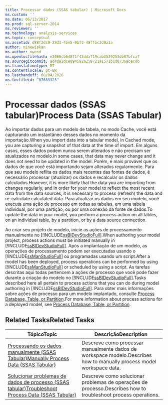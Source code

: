 ```yaml
---
title: Processar dados (SSAS tabular) | Microsoft Docs
ms.custom: ''
ms.date: 06/13/2017
ms.prod: sql-server-2014
ms.reviewer: ''
ms.technology: analysis-services
ms.topic: conceptual
ms.assetid: d88f2dc9-2933-4be5-9bf3-48ffbc2d0a1a
author: minewiskan
ms.author: owend
ms.openlocfilehash: e2066cb6d871f43dda719cab3539253db97bfca7
ms.sourcegitcommit: ad4d92dce894592a259721a1571b1d8736abacdb
ms.translationtype: MT
ms.contentlocale: pt-BR
ms.lasthandoff: 08/04/2020
ms.locfileid: "87685325"
---
```

# <a name="process-data-ssas-tabular"></a><span data-ttu-id="6d39b-102">Processar dados (SSAS tabular)</span><span class="sxs-lookup"><span data-stu-id="6d39b-102">Process Data (SSAS Tabular)</span></span>
  <span data-ttu-id="6d39b-103">Ao importar dados para um modelo de tabela, no modo Cache, você está capturando um instantâneo desses dados no momento da importação.</span><span class="sxs-lookup"><span data-stu-id="6d39b-103">When you import data into a tabular model, in Cached mode, you are capturing a snapshot of that data at the time of import.</span></span> <span data-ttu-id="6d39b-104">Em alguns casos, esses dados podem nunca serem alterados e não precisam ser atualizados no modelo.</span><span class="sxs-lookup"><span data-stu-id="6d39b-104">In some cases, that data may never change and it does not need to be updated in the model.</span></span> <span data-ttu-id="6d39b-105">Porém, é mais provável que os dados de que você está importando sejam alterados regularmente. Para que seu modelo reflita os dados mais recentes das fontes de dados, é necessário processar (atualizar) os dados e recalcular os dados calculados.</span><span class="sxs-lookup"><span data-stu-id="6d39b-105">However, it is more likely that the data you are importing from changes regularly, and in order for your model to reflect the most recent data from the data sources, it is necessary to process (refresh) the data and re-calculate calculated data.</span></span> <span data-ttu-id="6d39b-106">Para atualizar os dados em seu modelo, você executa uma ação de processo em todas as tabelas, em uma tabela individual, por uma partição, ou por uma conexão da fonte de dados.</span><span class="sxs-lookup"><span data-stu-id="6d39b-106">To update the data in your model, you perform a process action on all tables, on an individual table, by a partition, or by a data source connection.</span></span>  
  
 <span data-ttu-id="6d39b-107">Ao criar seu projeto de modelo, inicie as ações de processamento manualmente no [!INCLUDE[ssBIDevStudioFull](../includes/ssbidevstudiofull-md.md)].</span><span class="sxs-lookup"><span data-stu-id="6d39b-107">When authoring your model project, process actions must be initiated manually in [!INCLUDE[ssBIDevStudioFull](../includes/ssbidevstudiofull-md.md)].</span></span> <span data-ttu-id="6d39b-108">Após a implantação de um modelo, as operações de processamento podem ser executadas usando o [!INCLUDE[ssManStudioFull](../includes/ssmanstudiofull-md.md)] ou programadas usando um script.</span><span class="sxs-lookup"><span data-stu-id="6d39b-108">After a model has been deployed, process operations can be performed by using [!INCLUDE[ssManStudioFull](../includes/ssmanstudiofull-md.md)] or scheduled by using a script.</span></span> <span data-ttu-id="6d39b-109">As tarefas descritas aqui todas pertencem a ações de processo que você pode fazer durante a criação do modelo no [!INCLUDE[ssBIDevStudioFull](../includes/ssbidevstudiofull-md.md)].</span><span class="sxs-lookup"><span data-stu-id="6d39b-109">Tasks described here all pertain to process actions that you can do during model authoring in [!INCLUDE[ssBIDevStudioFull](../includes/ssbidevstudiofull-md.md)].</span></span> <span data-ttu-id="6d39b-110">Para obter mais informações sobre ações de processo para um modelo implantado, consulte [Process Database, Table, or Partition](tabular-models/process-database-table-or-partition-analysis-services.md).</span><span class="sxs-lookup"><span data-stu-id="6d39b-110">For more information about process actions for a deployed model, see [Process Database, Table, or Partition](tabular-models/process-database-table-or-partition-analysis-services.md).</span></span>  
  
## <a name="related-tasks"></a><span data-ttu-id="6d39b-111">Related Tasks</span><span class="sxs-lookup"><span data-stu-id="6d39b-111">Related Tasks</span></span>  
  
|<span data-ttu-id="6d39b-112">Tópico</span><span class="sxs-lookup"><span data-stu-id="6d39b-112">Topic</span></span>|<span data-ttu-id="6d39b-113">Descrição</span><span class="sxs-lookup"><span data-stu-id="6d39b-113">Description</span></span>|  
|-----------|-----------------|  
|[<span data-ttu-id="6d39b-114">Processando os dados manualmente &#40;SSAS Tabular&#41;</span><span class="sxs-lookup"><span data-stu-id="6d39b-114">Manually Process Data &#40;SSAS Tabular&#41;</span></span>](manually-process-data-ssas-tabular.md)|<span data-ttu-id="6d39b-115">Descreve como processar manualmente dados de workspace modelo.</span><span class="sxs-lookup"><span data-stu-id="6d39b-115">Describes how to manually process model workspace data.</span></span>|  
|[<span data-ttu-id="6d39b-116">Solucionar problemas de dados de processo &#40;SSAS tabular&#41;</span><span class="sxs-lookup"><span data-stu-id="6d39b-116">Troubleshoot Process Data &#40;SSAS Tabular&#41;</span></span>](troubleshoot-process-data-ssas-tabular.md)|<span data-ttu-id="6d39b-117">Descreve como solucionar problemas de operações de processo.</span><span class="sxs-lookup"><span data-stu-id="6d39b-117">Describes how to troubleshoot process operations.</span></span>|  
  
  
